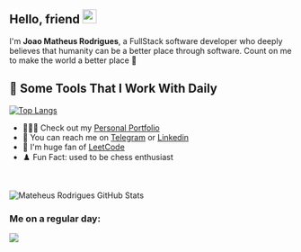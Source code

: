 ## Hello, friend <img src="https://media.giphy.com/media/hvRJCLFzcasrR4ia7z/giphy.gif" width="25px" height="25px">
I'm **Joao Matheus Rodrigues**, a FullStack software developer who deeply believes that humanity can be a better place through software. Count on me to make the world a better place 🤝

## 🚀 Some Tools That I Work With Daily
[![Top Langs](https://github-readme-stats.vercel.app/api/top-langs/?username=matheus-rodrigues00&layout=compact)](https://github.com/matheus-rodrigues00/github-readme-stats)

- 👨🏼‍💻 Check out my [Personal Portfolio](https://matheussoftware.com/work)
- 💼 You can reach me on [Telegram](https://t.me/joao_rodrigues1) or [Linkedin](https://www.linkedin.com/in/joao-software-developer/)
- 🎯 I'm huge fan of [LeetCode](https://leetcode.com/matheus-rodrigues00/)
- ♟️ Fun Fact: used to be chess enthusiast
<br>


![Mateheus Rodrigues GitHub Stats](https://github-readme-stats.vercel.app/api?username=matheus-rodrigues00&show_icons=true&theme=dark&hide_rank=true)
<br>
### Me on a regular day:
<img style="-webkit-user-select: none;margin: auto;background-color: hsl(0, 0%, 90%);transition: background-color 300ms;" src="https://camo.githubusercontent.com/2daa5a3f385c1ede09c109bb121875bb7738b99dffb43683bdf272ac5dd3dd0a/68747470733a2f2f6d65646961312e67697068792e636f6d2f6d656469612f31334867774773584630616947592f67697068792e676966">

